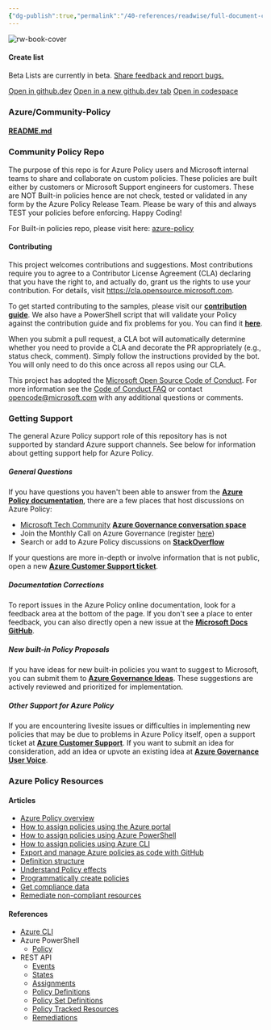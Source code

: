 ```yaml
---
{"dg-publish":true,"permalink":"/40-references/readwise/full-document-contents/azure-community-policy-this-repo-is-for-microsoft-azure-customers-and-microsoft-teams-to-collaborate-in-making-custom-policies/","tags":["rw/articles"]}
---
```


![rw-book-cover](https://github.githubassets.com/favicons/favicon.png)

#### Create list

Beta Lists are currently in beta. [Share feedback and report bugs.](https://github.com//github/feedback/discussions/categories/lists)

[Open in github.dev](https://github.dev/) [Open in a new github.dev tab](https://github.dev/) [Open in codespace](https://github.com/codespaces/new/Azure/Community-Policy/tree/main?resume=1)

### Azure/Community-Policy

####  [README.md](https://github.com/Azure/Community-Policy/tree/main#readme)

### Community Policy Repo

The purpose of this repo is for Azure Policy users and Microsoft internal teams to share and collaborate on custom policies. These policies are built either by customers or Microsoft Support engineers for customers. These are NOT Built-in policies hence are not check, tested or validated in any form by the Azure Policy Release Team. Please be wary of this and always TEST your policies before enforcing. Happy Coding!

For Built-in policies repo, please visit here: [azure-policy](https://github.com/Azure/azure-policy)

#### Contributing

This project welcomes contributions and suggestions. Most contributions require you to agree to a Contributor License Agreement (CLA) declaring that you have the right to, and actually do, grant us the rights to use your contribution. For details, visit <https://cla.opensource.microsoft.com>.

To get started contributing to the samples, please visit our [**contribution guide**](https://github.com/Azure/Community-Policy/blob/master/CONTRIBUTING.md). We also have a PowerShell script that will validate your Policy against the contribution guide and fix problems for you. You can find it [**here**](https://github.com/Azure/Community-Policy/blob/main/SubmitPolicy.ps1).

When you submit a pull request, a CLA bot will automatically determine whether you need to provide a CLA and decorate the PR appropriately (e.g., status check, comment). Simply follow the instructions provided by the bot. You will only need to do this once across all repos using our CLA.

This project has adopted the [Microsoft Open Source Code of Conduct](https://opensource.microsoft.com/codeofconduct/). For more information see the [Code of Conduct FAQ](https://opensource.microsoft.com/codeofconduct/faq/) or contact [opencode@microsoft.com](mailto:opencode@microsoft.com) with any additional questions or comments.

### Getting Support

The general Azure Policy support role of this repository has is not supported by standard Azure support channels. See below for information about getting support help for Azure Policy.

##### General Questions

If you have questions you haven't been able to answer from the [**Azure Policy documentation**](https://docs.microsoft.com/azure/governance/policy), there are a few places that host discussions on Azure Policy:

* [Microsoft Tech Community](https://techcommunity.microsoft.com/) [**Azure Governance conversation space**](https://techcommunity.microsoft.com/t5/Azure-Governance/bd-p/AzureGovernance)
* Join the Monthly Call on Azure Governance (register [here](https://forms.office.com/Pages/ResponsePage.aspx?id=v4j5cvGGr0GRqy180BHbRxn7UD7lweFDnmuLj72r6E1UN1dLNTBZUVMyNVpHUjJLRE5PVDVGNlkyOC4u))
* Search or add to Azure Policy discussions on [**StackOverflow**](https://stackoverflow.com/questions/tagged/azure-policy+or+azure+policy)

If your questions are more in-depth or involve information that is not public, open a new [**Azure Customer Support ticket**](https://azure.microsoft.com/support/create-ticket/).

##### Documentation Corrections

To report issues in the Azure Policy online documentation, look for a feedback area at the bottom of the page. If you don't see a place to enter feedback, you can also directly open a new issue at the [**Microsoft Docs GitHub**](https://github.com/MicrosoftDocs/feedback/issues).

##### New built-in Policy Proposals

If you have ideas for new built-in policies you want to suggest to Microsoft, you can submit them to [**Azure Governance Ideas**](https://feedback.azure.com/d365community/forum/675ae472-f324-ec11-b6e6-000d3a4f0da0#). These suggestions are actively reviewed and prioritized for implementation.

##### Other Support for Azure Policy

If you are encountering livesite issues or difficulties in implementing new policies that may be due to problems in Azure Policy itself, open a support ticket at [**Azure Customer Support**](https://azure.microsoft.com/support/create-ticket/). If you want to submit an idea for consideration, add an idea or upvote an existing idea at [**Azure Governance User Voice**](https://feedback.azure.com/forums/915958-azure-governance).

### Azure Policy Resources

#### Articles

* [Azure Policy overview](https://docs.microsoft.com/azure/governance/policy/overview)
* [How to assign policies using the Azure portal](https://docs.microsoft.com/azure/governance/policy/assign-policy-portal)
* [How to assign policies using Azure PowerShell](https://docs.microsoft.com/azure/governance/policy/assign-policy-powershell)
* [How to assign policies using Azure CLI](https://docs.microsoft.com/azure/governance/policy/assign-policy-azurecli)
* [Export and manage Azure policies as code with GitHub](https://docs.microsoft.com/en-us/azure/governance/policy/tutorials/policy-as-code-github)
* [Definition structure](https://docs.microsoft.com/azure/governance/policy/concepts/definition-structure)
* [Understand Policy effects](https://docs.microsoft.com/azure/governance/policy/concepts/effects)
* [Programmatically create policies](https://docs.microsoft.com/azure/governance/policy/how-to/programmatically-create)
* [Get compliance data](https://docs.microsoft.com/azure/governance/policy/how-to/get-compliance-data)
* [Remediate non-compliant resources](https://docs.microsoft.com/azure/governance/policy/how-to/remediate-resources)

#### References

* [Azure CLI](https://docs.microsoft.com/cli/azure/policy)
* Azure PowerShell
	+ [Policy](https://docs.microsoft.com/powershell/module/az.resources/#policies)
* REST API
	+ [Events](https://docs.microsoft.com/en-us/rest/api/policy/policy-events)
	+ [States](https://docs.microsoft.com/en-us/rest/api/policy/policy-states)
	+ [Assignments](https://docs.microsoft.com/en-us/rest/api/policy/policy-assignments)
	+ [Policy Definitions](https://docs.microsoft.com/en-us/rest/api/policy/policy-definitions)
	+ [Policy Set Definitions](https://docs.microsoft.com/en-us/rest/api/policy/policy-set-definitions)
	+ [Policy Tracked Resources](https://docs.microsoft.com/en-us/rest/api/policy/policy-tracked-resources)
	+ [Remediations](https://docs.microsoft.com/en-us/rest/api/policy/remediations)
